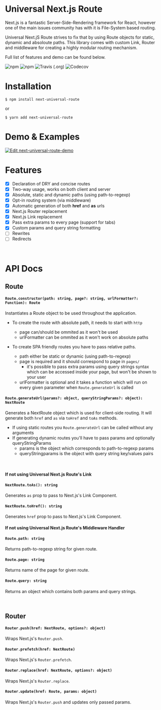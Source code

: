 # Universal Next.js Route

Next.js is a fantastic Server-Side-Rendering framework for React, however one of the main issues community has with it is File-System based routing. 

Universal Next.jS Route strives to fix that by using Route objects for static, dynamic and absoloute paths. This library comes with custom Link, Router and middleware for creating a highly modular routing mechanism.

Full list of features and demo can be found below.

![npm](https://img.shields.io/npm/v/next-universal-route) ![npm](https://img.shields.io/npm/dt/next-universal-route) ![Travis (.org)](https://img.shields.io/travis/brajevicm/next-universal-route) ![Codecov](https://img.shields.io/codecov/c/gh/brajevicm/next-universal-route)


# Installation
```
$ npm install next-universal-route
```
or
```
$ yarn add next-universal-route
```

# Demo & Examples

[![Edit next-universal-route-demo](https://codesandbox.io/static/img/play-codesandbox.svg)](https://codesandbox.io/s/next-universal-route-ko4w8?fontsize=14)

# Features

- [x] Declaration of DRY and concise routes
- [x] Two-way usage, works on both client and server
- [x] Absolute, static and dynamic paths (using path-to-regexp)
- [x] Opt-in routing system (via middleware)
- [x] Automatic generation of both <b>href</b> and <b>as</b> urls
- [x] Next.js Router replacement
- [x] Next.js Link replacement
- [x] Pass extra params to every page (support for tabs)
- [x] Custom params and query string formatting
- [ ] Rewrites
- [ ] Redirects

&nbsp;
# API Docs

## Route

#### **`Route.constructor(path: string, page?: string, urlFormatter?: Function): Route`**
Instantiates a Route object to be used throughout the application.
- To create the route with absolute path, it needs to start with `http`
  - page can/should be ommited as it won't be used
  - urlFormatter can be ommited as it won't work on absolute paths

- To create SPA friendly routes you have to pass relative paths.
  - path either be static or dynamic (using path-to-regexp)
  - page is required and it should correspond to page in `pages/`
    - it's possible to pass extra params using query strings syntax which can be accessed inside your page, but won't be shown to your user
  - urlFormatter is optional and it takes a function which will run on every given parameter when `Route.generateUrl` is called

#### **`Route.generateUrl(params?: object, queryStringParams?: object): NextRoute`**
Generates a NextRoute object which is used for client-side routing. It will generate both `href` and `as` via `toHref` and `toAs` methods.
- If using static routes you `Route.generateUrl` can be called without any arguments
- If generating dynamic routes you'll have to pass params and optionally queryStringParams
  - params is the object which corresponds to path-to-regexp params
  - queryStringparams is the object with query string key/values pairs

&nbsp;
#### If not using Universal Next.js Route's Link

#### **`NextRoute.toAs(): string`**
Generates `as` prop to pass to Next.js's Link Component.

#### **`NextRoute.toHref(): string`**
Generates `href` prop to pass to Next.js's Link Component.

#### If not using Universal Next.js Route's Middleware Handler

#### **`Route.path: string`** 
Returns path-to-regexp string for given route.

#### **`Route.page: string`**
Returns name of the page for given route.

#### **`Route.query: string`**
Returns an object which contains both params and query strings.

&nbsp;
## Router

#### **`Router.push(href: NextRoute, options?: object)`**
Wraps Next.js's `Router.push`.

#### **`Router.prefetch(href: NextRoute)`**
Wraps Next.js's `Router.prefetch`.

#### **`Router.replace(href: NextRoute, options?: object)`**
Wraps Next.js's `Router.replace`.

#### **`Router.update(href: Route, params: object)`**
Wraps Next.js's `Router.push` and updates only passed params.